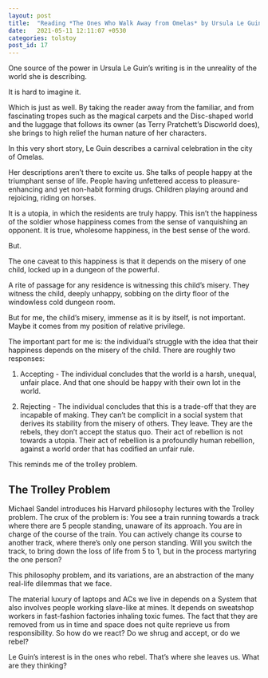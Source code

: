 ```yaml
---
layout: post
title:  "Reading *The Ones Who Walk Away from Omelas* by Ursula Le Guin"
date:   2021-05-11 12:11:07 +0530
categories: tolstoy
post_id: 17
---
```


One source of the power in Ursula Le Guin’s writing is in the unreality of the world she is describing.  

It is hard to imagine it.  

Which is just as well. By taking the reader away from the familiar, and from fascinating tropes such as the magical carpets and the Disc-shaped world and the luggage that follows its owner (as Terry Pratchett’s Discworld does), she brings to high relief the human nature of her characters.  

In this very short story, Le Guin describes a carnival celebration in the city of Omelas.   

Her descriptions aren’t there to excite us. She talks of people happy at the triumphant sense of life. People having unfettered access to pleasure-enhancing and yet non-habit forming drugs. Children playing around and rejoicing, riding on horses.  

It is a utopia, in which the residents are truly happy. This isn’t the happiness of the soldier whose happiness comes from the sense of vanquishing an opponent. It is true, wholesome happiness, in the best sense of the word.  

But.  

The one caveat to this happiness is that it depends on the misery of one child, locked up in a dungeon of the powerful.  

A rite of passage for any residence is witnessing this child’s misery. They witness the child, deeply unhappy, sobbing on the dirty floor of the windowless cold dungeon room.  

But for me, the child’s misery, immense as it is by itself, is not important. Maybe it comes from my position of relative privilege.  

The important part for me is: the individual’s struggle with the idea that their happiness depends on the misery of the child. There are roughly two responses:  

1. Accepting - The individual concludes that the world is a harsh, unequal, unfair place. And that one should be happy with their own lot in the world.  

2. Rejecting - The individual concludes that this is a trade-off that they are incapable of making. They can’t be complicit in a social system that derives its stability from the misery of others. They leave. They are the rebels, they don’t accept the status quo. Their act of rebellion is not towards a utopia. Their act of rebellion is a profoundly human rebellion, against a world order that has codified an unfair rule.  

This reminds me of the trolley problem.   

## The Trolley Problem  

Michael Sandel introduces his Harvard philosophy lectures with the Trolley problem. The crux of the problem is: You see a train running towards a track where there are 5 people standing, unaware of its approach. You are in charge of the course of the train. You can actively change its course to another track, where there’s only one person standing. Will you switch the track, to bring down the loss of life from 5 to 1, but in the process martyring the one person?  

This philosophy problem, and its variations, are an abstraction of the many real-life dilemmas that we face.  

The material luxury of laptops and ACs we live in depends on a System that also involves people working slave-like at mines. It depends on sweatshop workers in fast-fashion factories inhaling toxic fumes. The fact that they are removed from us in time and space does not quite reprieve us from responsibility. So how do we react? Do we shrug and accept, or do we rebel?  

Le Guin’s interest is in the ones who rebel. That’s where she leaves us. What are they thinking?  
